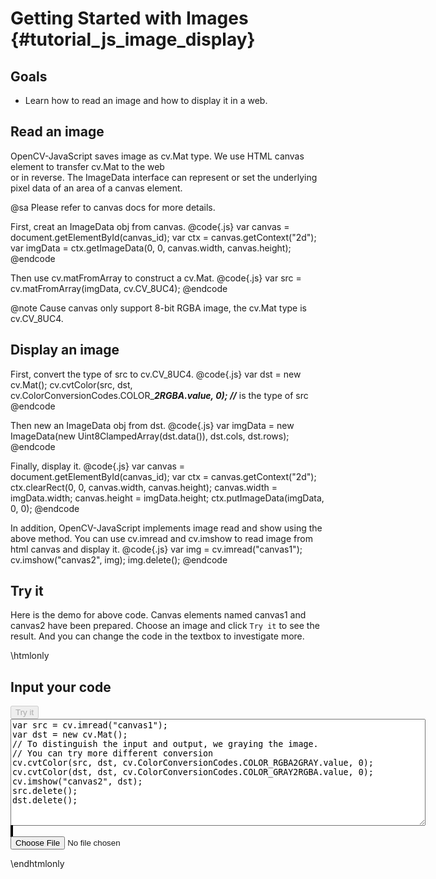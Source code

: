 Getting Started with Images {#tutorial_js_image_display}
===========================

Goals
-----

-   Learn how to read an image and how to display it in a web.

Read an image
-------------

OpenCV-JavaScript saves image as cv.Mat type. We use HTML canvas element to transfer cv.Mat to the web  
or in reverse. The ImageData interface can represent or set the underlying pixel data of an area of a 
canvas element. 

@sa Please refer to canvas docs for more details.

First, creat an ImageData obj from canvas.
@code{.js}
var canvas = document.getElementById(canvas_id);
var ctx = canvas.getContext("2d");
var imgData = ctx.getImageData(0, 0, canvas.width, canvas.height);
@endcode

Then use cv.matFromArray to construct a cv.Mat.
@code{.js}
var src = cv.matFromArray(imgData, cv.CV_8UC4);
@endcode

@note Cause canvas only support 8-bit RGBA image, the cv.Mat type is cv.CV_8UC4.


Display an image
----------------

First, convert the type of src to cv.CV_8UC4.
@code{.js}
var dst = new cv.Mat();
cv.cvtColor(src, dst, cv.ColorConversionCodes.COLOR_***2RGBA.value, 0); //*** is the type of src
@endcode

Then new an ImageData obj from dst.
@code{.js}
var imgData = new ImageData(new Uint8ClampedArray(dst.data()), dst.cols, dst.rows);
@endcode

Finally, display it.
@code{.js}
var canvas = document.getElementById(canvas_id);
var ctx = canvas.getContext("2d");
ctx.clearRect(0, 0, canvas.width, canvas.height);
canvas.width = imgData.width;
canvas.height = imgData.height;
ctx.putImageData(imgData, 0, 0);
@endcode

In addition, OpenCV-JavaScript implements image read and show using the above method. You can use cv.imread and 
cv.imshow to read image from html canvas and display it.
@code{.js}
var img = cv.imread("canvas1");
cv.imshow("canvas2", img);
img.delete();
@endcode

Try it
------

Here is the demo for above code. Canvas elements named canvas1 and canvas2 have been prepared. Choose an image and 
click `Try it` to see the result. And you can change the code in the textbox to investigate more.

\htmlonly
<!DOCTYPE html>
<head>
<style>
canvas {
    border: 1px solid black;
}
</style>
</head>
<body>
<div id="CodeArea">
<h2>Input your code</h2>
<button id="tryIt" disabled="true" onclick="executeCode()">Try it</button><br>
<textarea rows="11" cols="80" id="TestCode" spellcheck="false">
var src = cv.imread("canvas1");
var dst = new cv.Mat();
// To distinguish the input and output, we graying the image.
// You can try more different conversion
cv.cvtColor(src, dst, cv.ColorConversionCodes.COLOR_RGBA2GRAY.value, 0);
cv.cvtColor(dst, dst, cv.ColorConversionCodes.COLOR_GRAY2RGBA.value, 0);
cv.imshow("canvas2", dst);
src.delete();
dst.delete();
</textarea>
</div>
<div id="showcase">
    <div>
        <canvas id="canvas1"></canvas>
        <canvas id="canvas2"></canvas>
    </div>
    <input type="file" id="input" name="file" />
</div>
<script async src="opencv.js" id ="opencvjs"></script>
<script>
function executeCode() {
    var text = document.getElementById("TestCode").value;
    eval(text);
}

var inputElement = document.getElementById("input");
inputElement.addEventListener("change", handleFiles, false);
function handleFiles(e) {
    var canvas = document.getElementById("canvas1");
    var ctx = canvas.getContext("2d");
    var url = URL.createObjectURL(e.target.files[0]);
    var img = new Image();
    img.onload = function() {
        canvas.width = img.width;
        canvas.height = img.height;
        ctx.drawImage(img, 0, 0, img.width, img.height);
    }
    img.src = url;
}

document.getElementById("opencvjs").onload = function() {
    document.getElementById("tryIt").disabled = false;
};
</script>
</body>
\endhtmlonly